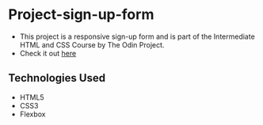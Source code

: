 # Project-sign-up-form
- This project is a responsive sign-up form and is part of the Intermediate HTML and CSS Course by The Odin Project.
- Check it out [here](https://b0llull0s.github.io/Project-sign-up-form/)

## Technologies Used
- HTML5
- CSS3
- Flexbox


